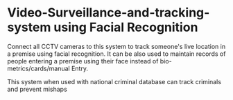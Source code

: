 # Video-Surveillance-and-tracking-system using Facial Recognition
<p>Connect all CCTV cameras to this system to track someone's live location in a premise using facial recognition. It can be also used to maintain records of people entering a premise using their face instead of bio-metrics/cards/manual Entry. </p>
This system when used with national criminal database can track criminals and prevent mishaps 
